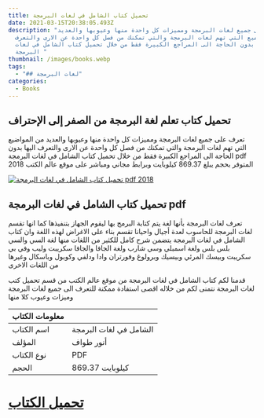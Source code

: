 ```yaml
---
title: تحميل كتاب الشامل في لغات البرمجة
date: 2021-03-15T20:38:05.493Z
description: "تعرف على جميع لغات البرمجة ومميزات كل واحدة منها وعيوبها والعديد
  من المواضيع التي تهم لغات البرمجة والتي تمكنك من فصل كل واحدة عن الارى والتعرف
  اليها بدون الحاجة الى المراجع الكبيرة فقط من خلال تحميل كتاب الشامل في لغات
  البرمجة "
thumbnail: /images/books.webp
tags:
  - "## لغات البرمجة"
categories:
  - Books
---
```

<!--StartFragment-->

## تحميل كتاب تعلم لغة البرمجة من الصفر إلى الإحتراف

تعرف على جميع لغات البرمجة ومميزات كل واحدة منها وعيوبها والعديد من المواضيع التي تهم لغات البرمجة والتي تمكنك من فصل كل واحدة عن الارى والتعرف اليها بدون الحاجة الى المراجع الكبيرة فقط من خلال تحميل كتاب الشامل في لغات البرمجة pdf 2018 المتوفر بحجم يبلغ 869.37 كيلوبايت وبرابط مجاني ومباشر على موقع عالم الكتب

[![تحميل كتاب الشامل في لغات البرمجة pdf 2018](https://www.kutub-download.com/wp-content/uploads/2018/01/programming-languages.jpg)](https://www.kutub-download.com/wp-content/uploads/2018/01/programming-languages.jpg)

## تحميل كتاب الشامل في لغات البرمجة pdf 

تعرف لغات البرمجة بأنها لغة يتم كتابة البرمج بها ليقوم الجهاز بتنفيذها كما انها تقسم لغات البرمجة للحاسوب لعدة أجيال واحيانا تقسم بناء على الاغراض لهذه اللغة وان كتاب الشامل في لغات البرمجة يتضمن شرح كامل للكثير من اللغات منها لغة السي والسي بلس بلس ولغة اسمبلي وسي شارب ولغة الجافا والجافا سكريبت وليب وفي بي سكريبت وبيسك المرئي وبيسيك وبرولوغ وفورتران وادا ودلفي وكوبول وباسكال وغيرها من اللغات الاخرى

قدمنا لكم كتاب الشامل في لغات البرمجة من موقع عالم الكتب من قسم تحميل كتب لغات البرمجة نتمنى لكم من خلاله اقصى استفادة ممكنة للتعرف الى جميع لغات البرمجة وميزات وعيوب كلا منها



| **معلومات الكتاب**  |                        |
| ------------------- | ---------------------- |
| اسم الكتاب          | الشامل في لغات البرمجة |
| المؤلف              | أنور طواف              |
| نوع الكتاب          | PDF                    |
| الحجم               | 869.37 كيلوبايت        |





[](https://www.kutub-download.com/download/%d9%83%d8%aa%d8%a7%d8%a8-%d8%a7%d9%84%d8%b4%d8%a7%d9%85%d9%84-%d9%81%d9%8a-%d9%84%d8%ba%d8%a7%d8%aa-%d8%a7%d9%84%d8%a8%d8%b1%d9%85%d8%ac%d8%a9/)

# [تحميل الكتاب](https://www.kutub-download.com/learn-basic-computer-programming-pdf/#)





<!--EndFragment-->